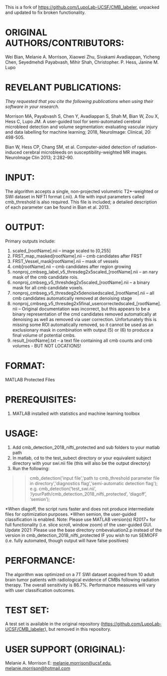 This is a fork of https://github.com/LupoLab-UCSF/CMB_labeler, unpacked and updated to fix broken functionality.

# ORIGINAL AUTHORS/CONTRIBUTORS:
Wei Bian, Melanie A. Morrison, Xiaowei Zhu, Sivakami Avadiappan, Yicheng Chen, Seyedmehdi Payabvash, Mihir Shah, Christopher. P. Hess, Janine M. Lupo 

# REVELANT PUBLICATIONS: 
*They requested that you cite the following publications when using their software in your research.*

Morrison MA, Payabvash S, Chen Y, Avadiappan S, Shah M, Bian W, Zou X, Hess C, Lupo JM. A user-guided tool for semi-automated cerebral microbleed detection and volume segmentation: evaluating vascular injury and data labelling for machine learning; 2018, NeuroImage: Clinical, 20: 498-505.

Bian W, Hess CP, Chang SM, et al. Computer-aided detection of radiation-induced cerebral microbleeds on susceptibility-weighted MR images. NeuroImage Clin 2013; 2:282–90.

# INPUT: 
The algorithm accepts a single, non-projected volumetric T2*-weighted or SWI dataset in NIFTI format (.nii). 
A file with input parameters called cmb_threshold is also required. This file is included; a detailed description of each parameter can be found in Bian et al. 2013.

# OUTPUT: 
Primary outputs include:
1) scaled_[rootName].nii – image scaled to [0,255]
2) FRST_map_masked[rootName].nii – cmb candidates after FRST
3) FRST_Vessel_mask[rootName].nii – mask of vessels 
4) cmb[rootName].nii – cmb candidates after region growing 
5) nonproj_cmbseg_label_v5_thresdeg2x5scaled_[rootName].nii – an *n*ary mask of the cmb candidate rois. 
6) nonproj_cmbseg_v5_threshdeg2x5scaled_[rootName].nii – a binary mask for all cmb candidate voxels. 
7) nonproj_cmbseg_v5_thresdeg2x5denoisedscaled_[rootName].nii – all cmb candidates automatically removed at denoising stage
8) nonproj_cmbseg_v5_thresdeg2x5final_usercorrectedscaled_[rootName].nii – Original documentation was incorrect, but this appears to be a binary representation of the cmd candidates removed automatically at denoising as well as removed via user correction. Unfortunately this is missing some ROI automatically removed, so it cannot be used as an exclusionary mask in combination with output (5) or (6) to produce a final volume of potential cmbs.
9) result_[rootName].txt – a text file containing all cmb counts and cmb volumes - BUT NOT LOCATIONS!

   
# FORMAT: 
MATLAB Protected Files 

# PREREQUISITES: 
1) MATLAB installed with statistics and machine learning toolbox

# USAGE: 
1) Add cmb_detection_2018_nifti_protected and sub folders to your matlab path
2) In matlab, cd to the test_subect directory or your equivalent subject directory with your swi.nii file (this will also be the output directory)
3) Run the following:
>> cmb_detection('input file','path to cmb_threshold parameter file in directory','diagnostics flag','semi-automatic detection flag');
e.g. 
>> cmb_detection(‘test_swi.nii’, ‘/yourPath/cmb_detection_2018_nifti_protected’, ‘diagoff’, ‘semion’);


*When diagoff, the script runs faster and does not produce intermediate files for optimization purposes.
*When semion, the user-guided classification is enabled.
Note: Please use MATLAB version(s) R2017+ for full functionality (i.e. slice scroll, window zoom) of the user-guided GUI. 
Update 2021: Please use the base directory cmbevaluation2.p instead of the version in cmb_detection_2018_nifti_protected IF you wish to run SEMIOFF (i.e. fully automated, though output will have false positives)

# PERFORMANCE: 
The algorithm was optimized on a 7T SWI dataset acquired from 10 adult brain tumor patients with radiological evidence of CMBs following radiation therapy. The overall sensitivity is 86.7%. Performance measures will vary with user classification outcomes.

# TEST SET: 
A test set is available in the original repository (https://github.com/LupoLab-UCSF/CMB_labeler), but removed in this repository. 

# USER SUPPORT (ORIGINAL):
Melanie A. Morrison 
E: melanie.morrison@ucsf.edu, melanie.morrison@hotmail.com
